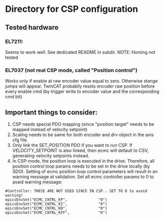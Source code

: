 # Directory for CSP configuration

## Tested hardware
### EL7211:
Seems to work well. See dedicated README in subdir.
NOTE: Homing not tested

### EL7037 (not real CSP mode, called  "Position control")
Works only if enable at raw encoder value equal to zero. Otherwise stange jumps will appear.
TwinCAT probablly resets encoder raw position before every enable cmd (by trigger write to encoder value and the corresponding cmd bit)

## Important things to consider:
 1. CSP needs special PDO mapping (since "position target" needs to be mapped instead of velocity setpoint)
 2. Scaling needs to be same for both encoder and drv object in the axis cfg file.
 3. Only link the SET_POSITION PDO if you want to run CSP. If VELOCITY_SETPOINT is also linked, then ecmc will default to CSV, generating velocity setpoints instead.
 4. In CSP-mode, the position loop is executed in the drive. Therefore, all position control loop params needs to be set in the drive locally (by SDO). Setting of ecmc position loop control parameters will result in an warning message at validation. Set all ecmc controller params to 0 to avaid warning message:
```
#Controller: THESE ARE NOT USED SINCE IN CSP.. SET TO 0 to avoid warning!
epicsEnvSet("ECMC_CNTRL_KP",              "0")
epicsEnvSet("ECMC_CNTRL_KI",              "0")
epicsEnvSet("ECMC_CNTRL_KD",              "0")
epicsEnvSet("ECMC_CNTRL_KFF",             "0")
```
